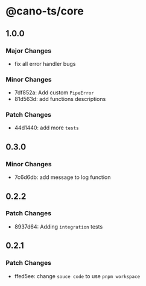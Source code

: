 # @cano-ts/core

## 1.0.0

### Major Changes

- fix all error handler bugs

### Minor Changes

- 7df852a: Add custom `PipeError`
- 81d563d: add functions descriptions

### Patch Changes

- 44d1440: add more `tests`

## 0.3.0

### Minor Changes

- 7c6d6db: add message to log function

## 0.2.2

### Patch Changes

- 8937d64: Adding `integration` tests

## 0.2.1

### Patch Changes

- ffed5ee: change `souce code` to use `pnpm workspace`
